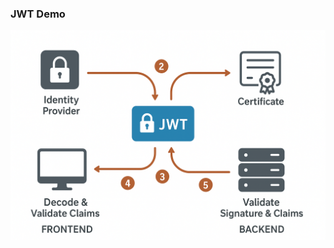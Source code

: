 ### JWT Demo
![Simulated JWT Flow](https://raw.githubusercontent.com/pinkysamantaray/jwt-app/refs/heads/main/public/Simulated-JWT-Flow.png)